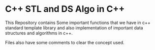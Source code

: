 # C++ STL and DS Algo in C++

This Repository contains Some important functions that we have in c++ standard template library and also implementation of important data structures and algorithms in c++.

Files also have some comments to clear the concept used.


